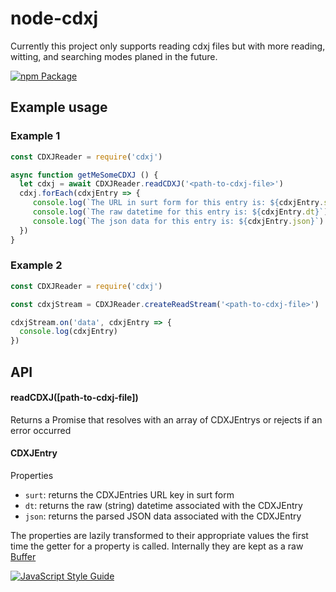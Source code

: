 # node-cdxj
Currently this project only supports reading cdxj files but with more reading, witting, and searching modes planed in the future.

[![npm Package](https://img.shields.io/npm/v/cdxj.svg?style=flat-square)](https://www.npmjs.com/package/cdxj)

## Example usage

### Example 1
```js
const CDXJReader = require('cdxj')

async function getMeSomeCDXJ () {
  let cdxj = await CDXJReader.readCDXJ('<path-to-cdxj-file>')
  cdxj.forEach(cdxjEntry => {
     console.log(`The URL in surt form for this entry is: ${cdxjEntry.surt}`)
     console.log(`The raw datetime for this entry is: ${cdxjEntry.dt}`)
     console.log(`The json data for this entry is: ${cdxjEntry.json}`)
  })
}
```

### Example 2
```js
const CDXJReader = require('cdxj')

const cdxjStream = CDXJReader.createReadStream('<path-to-cdxj-file>')

cdxjStream.on('data', cdxjEntry => { 
  console.log(cdxjEntry) 
})
```

## API

#### readCDXJ([path-to-cdxj-file])

Returns a Promise that resolves with an array of CDXJEntrys
or rejects if an error occurred

#### CDXJEntry
Properties
- `surt`: returns the CDXJEntries URL key in surt form
- `dt`: returns the raw (string) datetime associated with the CDXJEntry
- `json`: returns the parsed JSON data associated with the CDXJEntry

The properties are lazily transformed to their appropriate values the first time
the getter for a property is called. Internally they are kept as a raw [Buffer](https://nodejs.org/api/buffer.html)

[![JavaScript Style Guide](https://cdn.rawgit.com/feross/standard/master/badge.svg)](https://github.com/feross/standard)

